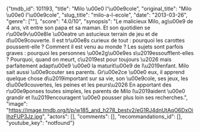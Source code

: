 {"tmdb_id": 101193, "title": "Milo \u00e0 l'\u00e9cole", "original_title": "Milo \u00e0 l'\u00e9cole", "slug_title": "milo-a-l-ecole", "date": "2013-03-26", "genre": [""], "score": "4.0/10", "synopsis": "Le malicieux Milo, ag\u00e9 de 4 ans, vit entre son papa et sa maman. Et son quotidien se r\u00e9v\u00e8le \u00eatre un astucieux terrain de jeu et de d\u00e9couverte. Il est tr\u00e8s curieux de tout : pourquoi les carottes poussent-elle ? Comment il est venu au monde ? Les sujets sont parfois graves : pourquoi les personnes \u00e2g\u00e9es s\u2019essoufflent-elles ? Pourquoi, quand on meurt, c\u2019est pour toujours \u2026 mais parfaitement adapt\u00e9 \u00e0 la maturit\u00e9 de l\u2019enfant.  Milo sait aussi \u00e9couter ses parents. Gr\u00e2ce \u00e0 eux, il apprend quelque chose d\u2019important sur sa vie, son \u00e9cole, ses jeux, les d\u00e9couvertes, les peines et les peurs\u2026 En apportant des r\u00e9ponses toutes simples, les parents de Milo l\u2019aident \u00e0 grandir et l\u2019encouragent \u00e0 pousser plus loin ses recherches.", "image": "https://image.tmdb.org/t/p/w185_and_h278_bestv2/eG1RJ4dnUtAqO6DxOiIhzFUP3Jz.jpg", "actors": [], "comments": [], "recommandations_id": [], "youtube_key": "notfound"}